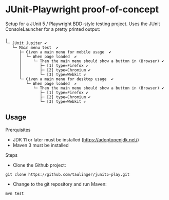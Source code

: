 JUnit-Playwright proof-of-concept
========

Setup for a JUnit 5 / Playwright BDD-style testing project. Uses the JUnit ConsoleLauncher for a pretty printed output:

```
╷
└─ JUnit Jupiter ✔
   └─ Main menu test  ✔
      ├─ Given a main menu for mobile usage  ✔
      │  └─ When page loaded  ✔
      │     └─ Then the main menu should show a button in (Browser) ✔
      │        ├─ [1] type=Firefox ✔
      │        ├─ [2] type=Chromium ✔
      │        └─ [3] type=Webkit ✔
      └─ Given a main menu for desktop usage  ✔
         └─ When page loaded  ✔
            └─ Then the main menu should show a button in (Browser) ✔
               ├─ [1] type=Firefox ✔
               ├─ [2] type=Chromium ✔
               └─ [3] type=Webkit ✔

```




## Usage

Prerquisites
- JDK 11 or later must be installed (https://adoptopenjdk.net/)
- Maven 3 must be installed

Steps
- Clone the Github project:
```
git clone https://github.com/taulinger/junit5-play.git
```
- Change to the git repository and run Maven:
```
mvn test
```